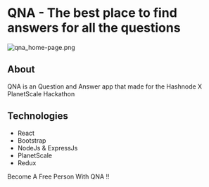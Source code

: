 # QNA - The best place to find answers for all the questions

![qna_home-page.png](https://cdn.hashnode.com/res/hashnode/image/upload/v1659202034818/qws53LQVC.png)

## About

QNA is an Question and Answer app that made for the Hashnode X PlanetScale Hackathon

## Technologies

- React
- Bootstrap
- NodeJs & ExpressJs
- PlanetScale
- Redux

Become A Free Person With QNA !!
